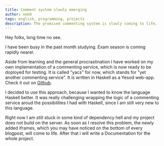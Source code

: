 ```yaml
---
title: Comment system slowly emerging
author: nek0
tags: english, programming, projects
description: The promised commenting system is slowly coming to life.
---
```


Hey folks, long time no see.

I have been busy in the past month studying. Exam season is coming rapidly nearer.

Aside from learning and the general procrastination I have worked on my own implementation of a commenting service, which is now ready to be doployed for testing. It is called "yacs" for now, which stands for "yet another commenting service". It is written in Haskell as a Yesod web-app. Check it out on [Github][yacs github].

I decided to use this approach, because I wanted to know the language Haskell better. It was really challenging wrapping the logic of a commenting service aroud the possibilities I had with Haskell, since I am still very new to this language.

Right now I am still stuck in some kind of dependency hell and my project does not build on the server. As soon as I resolve this problem, the newly added iframes, which you may have noticed on the bottom of every blogpost, will come to life. After that i will write a Documentation for the whole project.

[yacs github]:	https://github.com/nek0/yacs/
